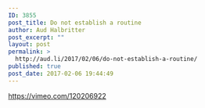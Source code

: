 ```yaml
---
ID: 3855
post_title: Do not establish a routine
author: Aud Halbritter
post_excerpt: ""
layout: post
permalink: >
  http://aud.li/2017/02/06/do-not-establish-a-routine/
published: true
post_date: 2017-02-06 19:44:49
---
```

https://vimeo.com/120206922
